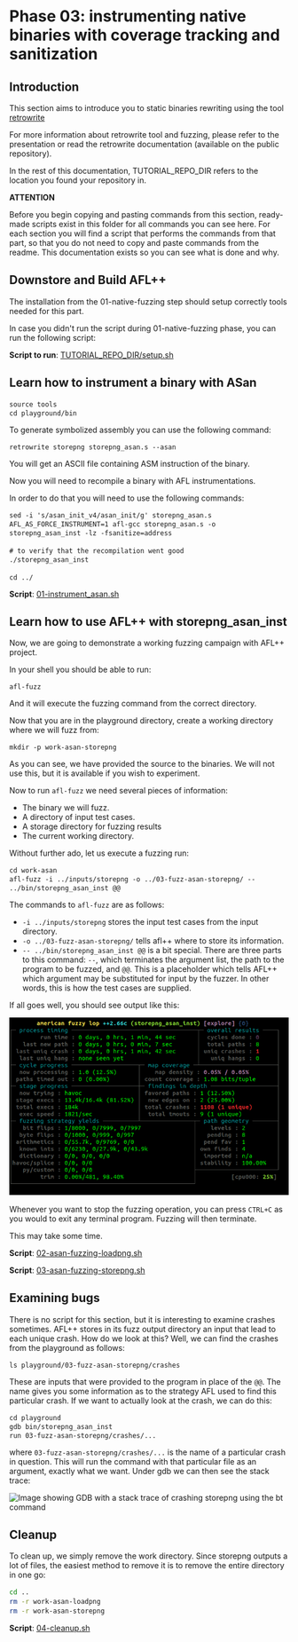 # Phase 03: instrumenting native binaries with coverage tracking and sanitization

## Introduction

This section aims to introduce you to static binaries rewriting using the tool [retrowrite](https://github.com/HexHive/retrowrite)

For more information about retrowrite tool and fuzzing, please refer to the presentation or read the retrowrite documentation (available on the public repository).

In the rest of this documentation, TUTORIAL_REPO_DIR refers to the location 
you found your repository in. 

__**ATTENTION**__

Before you begin copying and pasting commands from this section, ready-made 
scripts exist in this folder for all commands you can see here. For each section you 
will find a script that performs the commands from that part, so that you 
do not need to copy and paste commands from the readme. This documentation 
exists so you can see what is done and why.

## Downstore and Build AFL++

The installation from the 01-native-fuzzing step should setup correctly tools needed for this part.

In case you didn't run the script during 01-native-fuzzing phase, you can run the following script:

**Script to run**: [TUTORIAL_REPO_DIR/setup.sh](../setup.sh) 

## Learn how to instrument a binary with ASan

```shell
source tools
cd playground/bin
```
To generate symbolized assembly you can use the following command:
```shell
retrowrite storepng storepng_asan.s --asan
```
You will get an ASCII file containing ASM instruction of the binary.

Now you will need to recompile a binary with AFL instrumentations.

In order to do that you will need to use the following commands:
```shell 
sed -i 's/asan_init_v4/asan_init/g' storepng_asan.s
AFL_AS_FORCE_INSTRUMENT=1 afl-gcc storepng_asan.s -o storepng_asan_inst -lz -fsanitize=address

# to verify that the recompilation went good
./storepng_asan_inst

cd ../
```
**Script**: [01-instrument_asan.sh](01-instrument_asan.sh)

## Learn how to use AFL++ with storepng_asan_inst

Now, we are going to demonstrate a working fuzzing campaign  with AFL++ project. 

In your shell you should be able to run:

```
afl-fuzz
```

And it will execute the fuzzing command from the correct directory.


Now that you are in the playground directory, create a working directory where we will fuzz from:

```
mkdir -p work-asan-storepng
```

As you can see, we have provided the source to the binaries. We will not use this, but it is available if you wish to experiment.

Now to run `afl-fuzz` we need several pieces of information:

 - The binary we will fuzz.
 - A directory of input test cases.
 - A storage directory for fuzzing results
 - The current working directory.


Without further ado, let us execute a fuzzing run:

```
cd work-asan
afl-fuzz -i ../inputs/storepng -o ../03-fuzz-asan-storepng/ -- ../bin/storepng_asan_inst @@
```

The commands to `afl-fuzz` are as follows:

 - `-i ../inputs/storepng` stores the input test cases from the input directory.
 - `-o ../03-fuzz-asan-storepng/` tells afl++ where to store its information.
 - `-- ../bin/storepng_asan_inst @@` is a bit special. There are three parts to this 
   command: `--`, which terminates the argument list, the path to the 
   program to be fuzzed, and `@@`. This is a placeholder which tells AFL++ 
   which argument may be substituted for input by the fuzzer. In other words, 
   this is how the test cases are supplied.

If all goes well, you should see output like this:

![Image showing terminal with AFL running, presenting crash statistics](aflinaction.png)

Whenever you want to stop the fuzzing operation, you can press `CTRL+C` 
as you would to exit any terminal program. Fuzzing will then terminate.

This may take some time.

**Script**: [02-asan-fuzzing-loadpng.sh](02-asan-fuzzing-loadpng.sh) 

**Script**: [03-asan-fuzzing-storepng.sh](03-asan-fuzzing-storepng.sh)


## Examining bugs

There is no script for this section, but it is interesting to examine crashes 
sometimes. AFL++ stores in its fuzz output directory an input that lead to 
each unique crash. How do we look at this? Well, we can find the crashes 
from the playground as follows:

```shell
ls playground/03-fuzz-asan-storepng/crashes
```

These are inputs that were provided to the program in place of the `@@`. 
The name gives you some information as to the strategy AFL used to find this 
particular crash. If we want to actually look at the crash, we can do this:

```shell
cd playground
gdb bin/storepng_asan_inst
run 03-fuzz-asan-storepng/crashes/...
```

where `03-fuzz-asan-storepng/crashes/...` is the name of a particular crash in question. 
This will run the command with that particular file as an argument, exactly 
what we want. Under gdb we can then see the stack trace:

![Image showing GDB with a stack trace of crashing storepng using the 
bt command](gdb.png)


 ## Cleanup

To clean up, we simply remove the work directory. Since storepng outputs a 
lot of files, the easiest method to remove it is to remove the entire directory 
in one go:

```sh
cd ..
rm -r work-asan-loadpng
rm -r work-asan-storepng

```

**Script**: [04-cleanup.sh](04-cleanup.sh)
